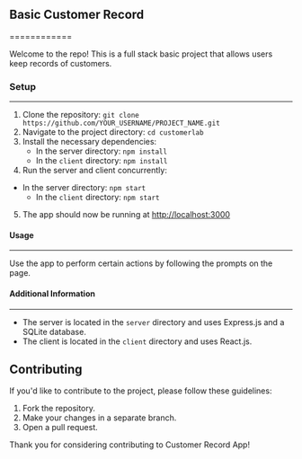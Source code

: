 ## Basic Customer Record

============

Welcome to the repo! This is a full stack basic project that allows users keep records of customers.

### Setup

---

1.  Clone the repository: `git clone https://github.com/YOUR_USERNAME/PROJECT_NAME.git`
2.  Navigate to the project directory: `cd customerlab`
3.  Install the necessary dependencies:
    - In the server directory: `npm install`
    - In the `client` directory: `npm install`
4.  Run the server and client concurrently:

- In the server directory: `npm start`
  - In the `client` directory: `npm start`

5.  The app should now be running at [http://localhost:3000](http://localhost:3000/)

#### Usage

---

Use the app to perform certain actions by following the prompts on the page.

#### Additional Information

---

- The server is located in the `server` directory and uses Express.js and a SQLite database.
- The client is located in the `client` directory and uses React.js.

## Contributing

If you'd like to contribute to the project, please follow these guidelines:

1.  Fork the repository.
2.  Make your changes in a separate branch.
3.  Open a pull request.

Thank you for considering contributing to Customer Record App!
